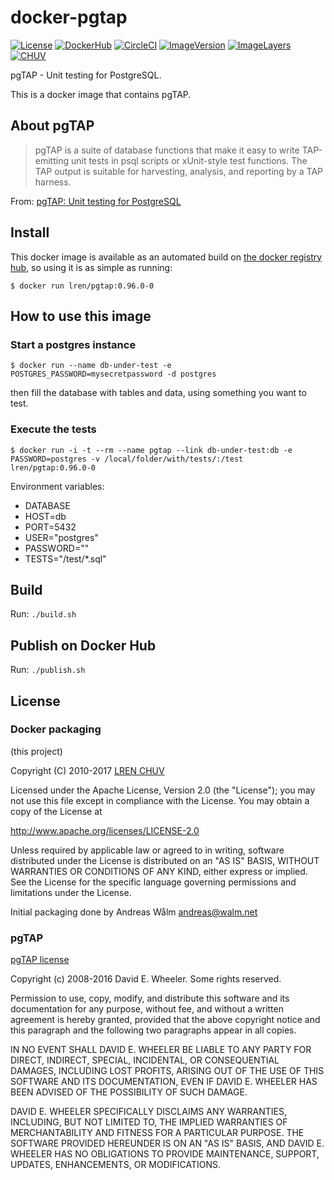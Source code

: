 # docker-pgtap

[![License](https://img.shields.io/badge/license-Apache--2.0-blue.svg)](https://github.com/LREN-CHUV/docker-pgtap/blob/master/LICENSE) [![DockerHub](https://img.shields.io/badge/docker-lren%2Fflyway-008bb8.svg)](https://hub.docker.com/r/lren/flyway/) [![CircleCI](https://circleci.com/gh/LREN-CHUV/docker-pgtap/tree/master.svg?style=svg)](https://circleci.com/gh/LREN-CHUV/docker-pgtap/tree/master) [![ImageVersion](https://images.microbadger.com/badges/version/lren/flyway.svg)](https://hub.docker.com/r/lren/flyway/tags "lren/flyway image tags") [![ImageLayers](https://images.microbadger.com/badges/image/lren/flyway.svg)](https://microbadger.com/#/images/lren/flyway "lren/flyway on microbadger")
[![CHUV](https://img.shields.io/badge/CHUV-LREN-AF4C64.svg)](https://www.unil.ch/lren/en/home.html)

pgTAP - Unit testing for PostgreSQL.

This is a docker image that contains pgTAP.

## About pgTAP

> pgTAP is a suite of database functions that make it easy to write TAP-emitting unit tests in psql scripts or xUnit-style test functions. The TAP output is suitable for harvesting, analysis, and reporting by a TAP harness.

From: [pgTAP: Unit testing for PostgreSQL](http://pgtap.org/)

## Install

This docker image is available as an automated build on [the docker registry hub](https://registry.hub.docker.com/u/lren/pgtap/), so using it is as simple as running:


```console
$ docker run lren/pgtap:0.96.0-0
```

## How to use this image

### Start a postgres instance

```console
$ docker run --name db-under-test -e POSTGRES_PASSWORD=mysecretpassword -d postgres
```
then fill the database with tables and data, using something you want to test.

### Execute the tests

```console
$ docker run -i -t --rm --name pgtap --link db-under-test:db -e PASSWORD=postgres -v /local/folder/with/tests/:/test lren/pgtap:0.96.0-0
```

Environment variables:

* DATABASE
* HOST=db
* PORT=5432
* USER="postgres"
* PASSWORD=""
* TESTS="/test/*.sql"

## Build

Run: `./build.sh`

## Publish on Docker Hub

Run: `./publish.sh`

## License

### Docker packaging

(this project)

Copyright (C) 2010-2017 [LREN CHUV](https://www.unil.ch/lren/en/home.html)

Licensed under the Apache License, Version 2.0 (the "License");
you may not use this file except in compliance with the License.
You may obtain a copy of the License at

http://www.apache.org/licenses/LICENSE-2.0

Unless required by applicable law or agreed to in writing, software
distributed under the License is distributed on an "AS IS" BASIS,
WITHOUT WARRANTIES OR CONDITIONS OF ANY KIND, either express or implied.
See the License for the specific language governing permissions and
limitations under the License.

Initial packaging done by Andreas Wålm <andreas@walm.net>

### pgTAP

[pgTAP license](https://github.com/theory/pgtap#copyright-and-license)

Copyright (c) 2008-2016 David E. Wheeler. Some rights reserved.

Permission to use, copy, modify, and distribute this software and its documentation for any purpose, without fee, and without a written agreement is hereby granted, provided that the above copyright notice and this paragraph and the following two paragraphs appear in all copies.

IN NO EVENT SHALL DAVID E. WHEELER BE LIABLE TO ANY PARTY FOR DIRECT, INDIRECT, SPECIAL, INCIDENTAL, OR CONSEQUENTIAL DAMAGES, INCLUDING LOST PROFITS, ARISING OUT OF THE USE OF THIS SOFTWARE AND ITS DOCUMENTATION, EVEN IF DAVID E. WHEELER HAS BEEN ADVISED OF THE POSSIBILITY OF SUCH DAMAGE.

DAVID E. WHEELER SPECIFICALLY DISCLAIMS ANY WARRANTIES, INCLUDING, BUT NOT LIMITED TO, THE IMPLIED WARRANTIES OF MERCHANTABILITY AND FITNESS FOR A PARTICULAR PURPOSE. THE SOFTWARE PROVIDED HEREUNDER IS ON AN "AS IS" BASIS, AND DAVID E. WHEELER HAS NO OBLIGATIONS TO PROVIDE MAINTENANCE, SUPPORT, UPDATES, ENHANCEMENTS, OR MODIFICATIONS.
